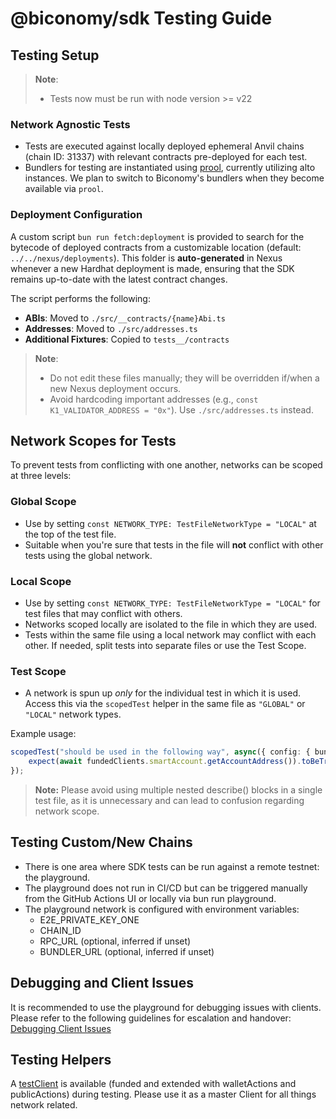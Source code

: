 # @biconomy/sdk Testing Guide

## Testing Setup

> **Note**:  
> - Tests now must be run with node version >= v22

### Network Agnostic Tests
- Tests are executed against locally deployed ephemeral Anvil chains (chain ID: 31337) with relevant contracts pre-deployed for each test.
- Bundlers for testing are instantiated using [prool](https://github.com/wevm/prool), currently utilizing alto instances. We plan to switch to Biconomy's bundlers when they become available via `prool`.

### Deployment Configuration
A custom script `bun run fetch:deployment` is provided to search for the bytecode of deployed contracts from a customizable location (default: `../../nexus/deployments`). This folder is **auto-generated** in Nexus whenever a new Hardhat deployment is made, ensuring that the SDK remains up-to-date with the latest contract changes.

The script performs the following:
- **ABIs**: Moved to `./src/__contracts/{name}Abi.ts`
- **Addresses**: Moved to `./src/addresses.ts`
- **Additional Fixtures**: Copied to `tests__/contracts`

> **Note**:  
> - Do not edit these files manually; they will be overridden if/when a new Nexus deployment occurs.
> - Avoid hardcoding important addresses (e.g., `const K1_VALIDATOR_ADDRESS = "0x"`). Use `./src/addresses.ts` instead.

## Network Scopes for Tests

To prevent tests from conflicting with one another, networks can be scoped at three levels:

### Global Scope
- Use by setting `const NETWORK_TYPE: TestFileNetworkType = "LOCAL"` at the top of the test file.
- Suitable when you're sure that tests in the file will **not** conflict with other tests using the global network.

### Local Scope
- Use by setting `const NETWORK_TYPE: TestFileNetworkType = "LOCAL"` for test files that may conflict with others.
- Networks scoped locally are isolated to the file in which they are used.
- Tests within the same file using a local network may conflict with each other. If needed, split tests into separate files or use the Test Scope.

### Test Scope
- A network is spun up *only* for the individual test in which it is used. Access this via the `scopedTest` helper in the same file as `"GLOBAL"` or `"LOCAL"` network types.

Example usage:
```typescript
scopedTest("should be used in the following way", async({ config: { bundlerUrl, chain, deployment, fundedClients }}) => {
    expect(await fundedClients.smartAccount.getAccountAddress()).toBeTruthy();
});
```

> **Note:** 
> Please avoid using multiple nested describe() blocks in a single test file, as it is unnecessary and can lead to confusion regarding network scope.

## Testing Custom/New Chains
- There is one area where SDK tests can be run against a remote testnet: the playground.
- The playground does not run in CI/CD but can be triggered manually from the GitHub Actions UI or locally via bun run playground.
- The playground network is configured with environment variables:
    - E2E_PRIVATE_KEY_ONE
    - CHAIN_ID
    - RPC_URL (optional, inferred if unset)
    - BUNDLER_URL (optional, inferred if unset)

## Debugging and Client Issues
It is recommended to use the playground for debugging issues with clients. Please refer to the following guidelines for escalation and handover: [Debugging Client Issues](https://www.notion.so/biconomy/Debugging-Client-Issues-cc01c1cab0224c87b37a4d283370165b)

## Testing Helpers
A [testClient](https://viem.sh/docs/clients/test#extending-with-public--wallet-actions) is available (funded and extended with walletActions and publicActions) during testing. Please use it as a master Client for all things network related. 

